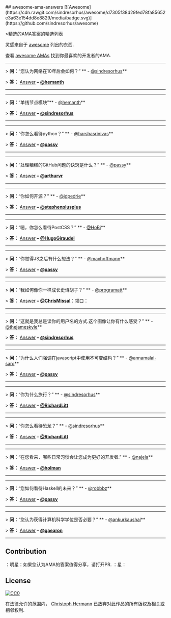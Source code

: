 <div class="github-widget" data-repo="stoeffel/awesome-ama-answers"></div>
## awesome-ama-answers [![Awesome](https://cdn.rawgit.com/sindresorhus/awesome/d7305f38d29fed78fa85652e3a63e154dd8e8829/media/badge.svg)](https://github.com/sindresorhus/awesome)

&gt;精选的AMA答案的精选列表

灵感来自于 [awesome](https://github.com/sindresorhus/awesome) 列出的东西.

查看 [awesome AMAs](https://github.com/sindresorhus/amas) 找到你最喜欢的开发者的AMA.

***

 &gt; **问：**“您认为网络在10年后会如何？”  **  -  [@sindresorhus](https://github.com/sindresorhus)**

&gt; **答：** 
[Answer](https://github.com/hemanth/ama/issues/13#issuecomment-124816126)
 **– [@hemanth](https://github.com/hemanth)**
  
***

***

&gt; **问：**“单线节点模块”**  -  [@hemanth](https://github.com/hemanth)**

&gt; **答：** 
[Answer](https://github.com/sindresorhus/ama/issues/10#issuecomment-117766328) 
**–  [@sindresorhus](https://github.com/sindresorhus)**
  
***

***

 &gt; **问：**“你怎么看待python？”  **  -  [@harshasrinivas](https://github.com/harshasrinivas)**

&gt; **答：** [Answer](https://github.com/passy/ama/issues/10#issuecomment-118288433)
**– [@passy](https://github.com/passy)**

***

***

 &gt; **问：**“处理糟糕的GitHub问题的诀窍是什么？”  **  -  [@passy](https://github.com/passy)**

&gt; **答：** [Answer](https://github.com/arthurvr/ama/issues/14#issuecomment-118503700)
**– [@arthurvr](https://github.com/arthurvr)**

***

***

 &gt; **问：**“你如何开源？”  **  -  [@jdpedrie](https://github.com/jdpedrie)**

&gt; **答：** [Answer](https://github.com/stephenplusplus/ama/issues/17#issuecomment-118088744)
**– [@stephenplusplus](https://github.com/stephenplusplus)**

***

***

 &gt; **问：**“嗯，你怎么看待PostCSS？”  **  -  [@HoBi](https://github.com/HoBi)**

&gt; **答：** [Answer](https://github.com/HugoGiraudel/ama/issues/26#issuecomment-125250695)
**– [@HugoGiraudel](https://github.com/HugoGiraudel)**

***

***

 &gt; **问：**“你觉得JS之后有什么想法？”  **  -  [@maxhoffmann](https://github.com/maxhoffmann)**

&gt; **答：** [Answer](https://github.com/passy/ama/issues/21#issuecomment-118410847)
**– [@passy](https://github.com/passy)**

***

***

 &gt; **问：**“我如何像你一样成长史诗胡子？”  **  -  [@programatt](https://github.com/programatt)**

&gt; **答：** [Answer](https://github.com/ChrisMissal/ama/issues/9#issuecomment-126080220)
**– [@ChrisMissal](https://github.com/ChrisMissal)**：领口： 

***

***

 &gt; **问：**“这就是我总是读你的用户名的方式.这个图像让你有什么感受？”  **  -  [@thejameskyle](https://github.com/thejameskyle)**

&gt; **答：** [Answer](https://github.com/sindresorhus/ama/issues/205#issuecomment-128644145)
**– [@sindresorhus](https://github.com/sindresorhus)**

***

***

 &gt; **问：**“为什么人们强调在javascript中使用不可变结构？”  **  -  [@annamalai-saro](https://github.com/annamalai-saro)**

&gt; **答：** [Answer](https://github.com/passy/ama/issues/46#issuecomment-123693652)
**– [@passy](https://github.com/passy)**

***

***

 &gt; **问：**“你为什么旅行？”  **  -  [@sindresorhus](https://github.com/sindresorhus)**

&gt; **答：** [Answer](https://github.com/RichardLitt/ama/issues/2#issuecomment-129288735)
**– [@RichardLitt](https://github.com/RichardLitt)**

***

***
 &gt; **问：**“你怎么看待恐龙？”  **  -  [@sindresorhus](https://github.com/sindresorhus)**

&gt; **答：** [Answer](https://github.com/RichardLitt/ama/issues/9#issuecomment-129928253)
**– [@RichardLitt](https://github.com/RichardLitt)**

***

***
 &gt; **问：**“在您看来，哪些日常习惯会让您成为更好的开发者.”  **  -  [@najela](https://github.com/najela)**

&gt; **答：** [Answer](https://github.com/holman/ama/issues/690#issuecomment-105297328)
**– [@holman](https://github.com/holman)**

***

***
 &gt; **问：**“您如何看待Haskell的未来？”  **  -  [@robbbz](https://github.com/robbbz)**

&gt; **答：** [Answer](https://github.com/passy/ama/issues/56#issuecomment-140141334)
**– [@passy](https://github.com/passy)**

***

***
 &gt; **问：**“您认为获得计算机科学学位是否必要？”  **  -  [@ankurkaushal](https://github.com/ankurkaushal)**

&gt; **答：** [Answer](https://github.com/gaearon/ama/issues/53#issuecomment-142318849)
**– [@gaearon](https://github.com/gaearon)**

***


## Contribution

 ：明星：如果您认为AMA的答案值得分享，请打开PR.  ：星：

## License

[![CC0](http://i.creativecommons.org/p/zero/1.0/88x31.png)](http://creativecommons.org/publicdomain/zero/1.0/)

在法律允许的范围内， [Christoph Hermann](https://stoeffel.github.io) 已放弃对此作品的所有版权及相关或相邻权利.
